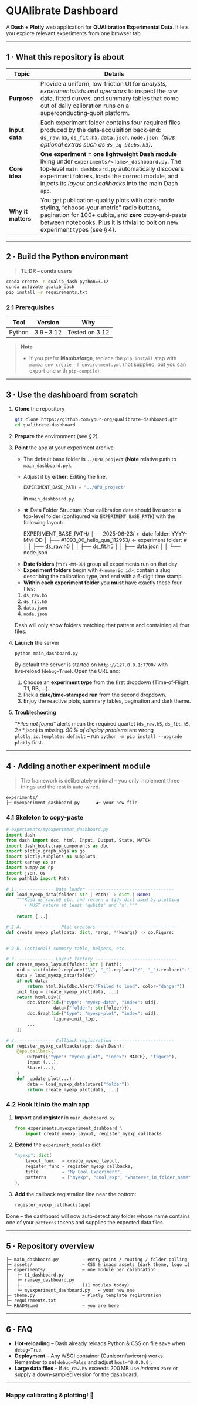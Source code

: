 # QUAlibrate Dashboard

A **Dash + Plotly** web application for **QUAlibration Experimental Data**.
It lets you explore relevant experiments from one browser tab.

---

## 1 · What this repository is about

| Topic              | Details                                                                                                                                                                                                                                                                      |
| ------------------ | ---------------------------------------------------------------------------------------------------------------------------------------------------------------------------------------------------------------------------------------------------------------------------- |
| **Purpose**        | Provide a uniform, low‑friction UI for *analysts, experimentalists and operators* to inspect the raw data, fitted curves, and summary tables that come out of daily calibration runs on a superconducting‑qubit platform.                                                    |
| **Input data**     | Each experiment folder contains four required files produced by the data‑acquisition back‑end: `ds_raw.h5`, `ds_fit.h5`, `data.json`, `node.json`  *(plus optional extras such as `ds_iq_blobs.h5`)*.                                                                        |
| **Core idea**      | **One experiment = one lightweight Dash module** living under `experiments/<name>_dashboard.py`.  The top‑level `main_dashboard.py` automatically discovers experiment folders, loads the correct module, and injects its *layout* and *callbacks* into the main Dash `app`. |
| **Why it matters** | You get publication‑quality plots with dark‑mode styling, “choose‑your‑metric” radio buttons, pagination for 100+ qubits, and **zero** copy‑and‑paste between notebooks.  Plus it is trivial to bolt on new experiment types (see § 4).                                      |

---

## 2 · Build the Python environment

> **TL;DR – conda users**

```bash
conda create -n qualib_dash python=3.12
conda activate qualib_dash
pip install -r requirements.txt
```

### 2.1 Prerequisites

| Tool                    | Version    | Why                         |
| ----------------------- | ---------- | --------------------------- |
| Python                  | 3.9 – 3.12 | Tested on 3.12              |

> **Note**
>
> * If you prefer **Mambaforge**, replace the `pip install` step with
>   `mamba env create -f environment.yml` (not supplied, but you can export one with `pip‑compile`).

---

## 3 · Use the dashboard from scratch

1. **Clone** the repository

   ```bash
   git clone https://github.com/your‑org/qualibrate‑dashboard.git
   cd qualibrate‑dashboard
   ```

2. **Prepare** the environment (see § 2).

3. **Point** the app at your experiment archive

   * The default base folder is `../QPU_project` (**Note** relative path to `main_dashboard.py`).
   * Adjust it by **either**:
     Editing the line,

     ```python
     EXPERIMENT_BASE_PATH = "../QPU_project"
     ```

     in `main_dashboard.py`.

    * ★ Data Folder Structure
      Your calibration data should live under a top-level folder (configured via `EXPERIMENT_BASE_PATH`) with the following layout:

        EXPERIMENT_BASE_PATH/
        ├── 2025-06-23/ ← date folder: YYYY-MM-DD
        │ ├── #1093_00_hello_qua_112953/ ← experiment folder: #<runID>_<type>_<timestamp>
        │ │ ├── ds_raw.h5
        │ │ ├── ds_fit.h5
        │ │ ├── data.json
        │ │ └── node.json

    - **Date folders** (`YYYY-MM-DD`) group all experiments run on that day.  
    - **Experiment folders** begin with `#<numeric_id>`, contain a slug describing the calibration type, and end with a 6-digit time stamp.  
    - **Within each experiment folder** you **must** have exactly these four files:  
    1. `ds_raw.h5`  
    2. `ds_fit.h5`  
    3. `data.json`  
    4. `node.json`  

    Dash will only show folders matching that pattern and containing all four files.  


4. **Launch** the server

   ```bash
   python main_dashboard.py
   ```

   By default the server is started on `http://127.0.0.1:7700/` with live‑reload (`debug=True`).
   Open the URL and:

   1. Choose an **experiment type** from the first dropdown (Time‑of‑Flight, T1, RB, …).
   2. Pick a **date/time‑stamped run** from the second dropdown.
   3. Enjoy the reactive plots, summary tables, pagination and dark theme.

5. **Troubleshooting**

   *“Files not found”* alerts mean the required quartet (`ds_raw.h5`, `ds_fit.h5`, 2× \*.json) is missing.
   *90 % of display problems* are wrong `plotly.io.templates.default` – run `python -m pip install --upgrade plotly` first.

---

## 4 · Adding another experiment module

> The framework is deliberately minimal – you only implement three things and the rest is auto‑wired.

```text
experiments/
├─ myexperiment_dashboard.py      ◀─ your new file
```

### 4.1 Skeleton to copy‑paste

```python
# experiments/myexperiment_dashboard.py
import dash
from dash import dcc, html, Input, Output, State, MATCH
import dash_bootstrap_components as dbc
import plotly.graph_objs as go
import plotly.subplots as subplots
import xarray as xr
import numpy as np
import json, os
from pathlib import Path

# 1. ------------- Data loader ---------------------------------
def load_myexp_data(folder: str | Path) -> dict | None:
    """Read ds_raw.h5 etc. and return a tidy dict used by plotting
       • MUST return at least 'qubits' and 'n'."""
    ...
    return {...}

# 2‑A. ------------- Plot creators ------------------------------
def create_myexp_plot(data: dict, *args, **kwargs) -> go.Figure:
    ...

# 2‑B. (optional) summary table, helpers, etc.

# 3. ------------- Layout factory -------------------------------
def create_myexp_layout(folder: str | Path):
    uid = str(folder).replace("\\", "_").replace("/", "_").replace(":", "")
    data = load_myexp_data(folder)
    if not data:
        return html.Div(dbc.Alert("Failed to load", color="danger"))
    init_fig = create_myexp_plot(data, ...)
    return html.Div([
        dcc.Store(id={"type": "myexp-data", "index": uid},
                  data={"folder": str(folder)}),
        dcc.Graph(id={"type": "myexp-plot", "index": uid},
                  figure=init_fig),
        ...
    ])

# 4. ------------- Callback registration -----------------------
def register_myexp_callbacks(app: dash.Dash):
    @app.callback(
        Output({"type": "myexp-plot", "index": MATCH}, "figure"),
        Input (...),
        State(...),
    )
    def _update_plot(...):
        data = load_myexp_data(store["folder"])
        return create_myexp_plot(data, ...)
```

### 4.2 Hook it into the main app

1. **Import** and **register** in `main_dashboard.py`

   ```python
   from experiments.myexperiment_dashboard \
       import create_myexp_layout, register_myexp_callbacks
   ```

2. **Extend** the `experiment_modules` dict

   ```python
   "myexp": dict(
       layout_func   = create_myexp_layout,
       register_func = register_myexp_callbacks,
       title         = "My Cool Experiment",
       patterns      = ["myexp", "cool_exp", "whatever_in_folder_name"],
   ),
   ```

3. **Add** the callback registration line near the bottom:

   ```python
   register_myexp_callbacks(app)
   ```

Done – the dashboard will now auto‑detect any folder whose name contains one of your `patterns` tokens and supplies the expected data files.

---

## 5 · Repository overview

```
├─ main_dashboard.py         ← entry point / routing / folder polling
├─ assets/                   ← CSS & image assets (dark theme, logo …)
├─ experiments/              ← one module per calibration
│   ├─ t1_dashboard.py
│   ├─ ramsey_dashboard.py
│   ├─ ...                   (11 modules today)
│   └─ myexperiment_dashboard.py   ← your new one
├─ theme.py                  ← Plotly template registration
├─ requirements.txt
└─ README.md                 ← you are here
```

---

## 6 · FAQ

* **Hot‑reloading** – Dash already reloads Python & CSS on file save when `debug=True`.
* **Deployment** – Any WSGI container (Gunicorn/uvicorn) works.  Remember to set `debug=False` and adjust `host='0.0.0.0'`.
* **Large data files** – If `ds_raw.h5` exceeds 200 MB use *indexed* `zarr` or supply a down‑sampled version for the dashboard.

---

### Happy calibrating & plotting! 🎉
